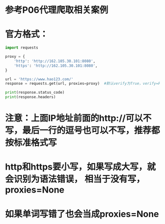 # 参考P06代理爬取相关案例

# 官方格式：

```python
import requests

proxy = {
    'http': 'http://162.105.30.101:8080',
    'https': 'http://162.105.30.101:8080',
}

url = 'https://www.hao123.com/'
response = requests.get(url, proxies=proxy)  #默认verify为True，verify=False是否验证服务器的SSL证书

print(response.status_code)
print(response.headers)
```

# 注意：上面IP地址前面的http://可以不写，最后一行的逗号也可以不写，推荐都按标准格式写
# http和https要小写，如果写成大写，就会识别为语法错误， 相当于没有写，proxies=None
# 如果单词写错了也会当成proxies=None

